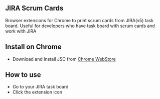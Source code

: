 ## JIRA Scrum Cards
Browser extensions for Chrome to print scrum cards from JIRA(v5) task board. Useful for developers who have task board with scrum cards and work with JIRA

## Install on Chrome
* Download and Install JSC from [Chrome WebStore](https://chrome.google.com/webstore/detail/jira-scrum-cards/pkjkejnmpailbogakjkpoefndabeenek?hl=en&gl=BG)

## How to use
* Go to your JIRA task board
* Click the extension icon